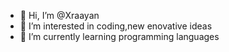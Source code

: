 - 👋 Hi, I’m @Xraayan
- 👀 I’m interested in coding,new enovative ideas
- 🌱 I’m currently learning programming languages


<!---
Xraayan/Xraayan is a ✨ special ✨ repository because its `README.md` (this file) appears on your GitHub profile.
You can click the Preview link to take a look at your changes.
--->
